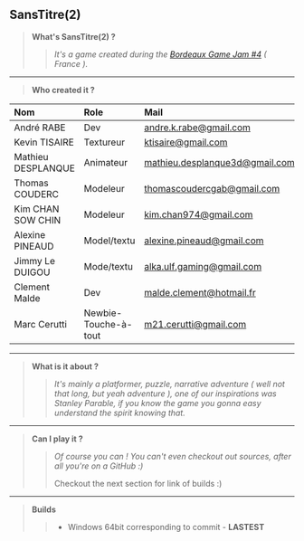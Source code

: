 
## SansTitre(2) ##

> **What's SansTitre(2) ?**
>> *It's a game created during the [Bordeaux Game Jam #4](https://www.facebook.com/Flat226-1393782450903925/photos/?tab=album&album_id=1818289598453206) ( France ).*

---
>   **Who created it ?**

|         Nom        |         Role         |              Mail              	|
|:-------------------|:--------------------	|:------------------------------	|
| André RABE         | Dev                  | andre.k.rabe@gmail.com         	|
| Kevin TISAIRE      | Textureur            | ktisaire@gmail.com             	|
| Mathieu DESPLANQUE | Animateur            | mathieu.desplanque3d@gmail.com 	|
| Thomas COUDERC     | Modeleur             | thomascoudercgab@gmail.com     	|
| Kim CHAN SOW CHIN  | Modeleur             | kim.chan974@gmail.com          	|
| Alexine PINEAUD    | Model/textu          | alexine.pineaud@gmail.com      	|
| Jimmy Le DUIGOU    | Mode/textu           | alka.ulf.gaming@gmail.com      	|
| Clement Malde      | Dev                  | malde.clement@hotmail.fr       	|
| Marc Cerutti       | Newbie-Touche-à-tout | m21.cerutti@gmail.com          	|

---
> **What is it about ?**
>> *It's mainly a platformer, puzzle, narrative adventure ( well not that long, but yeah adventure ), one of our inspirations was Stanley Parable, if you know the game you gonna easy understand the spirit knowing that.*

---
> **Can I play it ?**
> > *Of course you can ! You can't even checkout out sources, after all you're on a GitHub :)*
> >
> > Checkout the next section for link of builds :)

---

> **Builds**
> > - Windows 64bit corresponding to commit - **LASTEST**
> >
